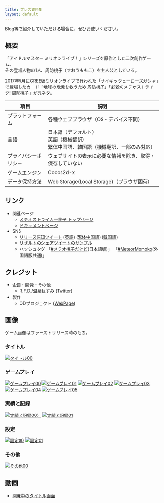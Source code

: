```yaml
---
title: プレス資料集
layout: default
---
```

Blog等で紹介していただける場合に、ぜひお使いください。

## 概要
「アイドルマスター ミリオンライブ！」シリーズを原作とした二次創作ゲーム。<br>
その登場人物の1人、周防桃子（すおうももこ）を主人公としている。

2017年5月にGREE版ミリオンライブで行われた「サイキックヒーローズガシャ」で登場したカード「地球の危機を救うため 周防桃子」「必殺のメテオストライク! 周防桃子」が元ネタ。

|項目|説明
|--|--
|プラットフォーム|各種ウェブブラウザ（OS・デバイス不問）
|言語|日本語（デフォルト）<br>英語（機械翻訳）<br>繁体中国語、韓国語（機械翻訳、一部のみ対応）
|プライバシーポリシー|ウェブサイトの表示に必要な情報を除き、取得・保存していない|
|ゲームエンジン|Cocos2d-x
|データ保持方法|Web Storage(Local Storage)（ブラウザ固有）


## リンク
- 関連ページ
	- [メテオストライカー桃子 トップページ](https://r-f-d.github.io/MeteorStriker/)
	- [ドキュメントページ](https://r-f-d.github.io/MeteorStriker/doc.html)
- SNS
	- [リリース告知ツイート](https://twitter.com/R_F_D/status/1192069223310188550)
		([英語](https://twitter.com/R_F_D/status/1192071297389350912))
		([繁体中国語](https://twitter.com/R_F_D/status/1192073275184041984))
		([韓国語](https://twitter.com/R_F_D/status/1192072616401485824))
	- [リザルトのシェアツイートのサンプル](https://twitter.com/R_F_D/status/1192069512733937664)
	- ハッシュタグ 「[#メテオ桃子だけど](https://twitter.com/hashtag/メテオ桃子だけど)(日本語版)」 「[#MeteorMomoko](https://twitter.com/hashtag/MeteorMomoko)(外国語版共通)」


## クレジット
- 企画・開発・その他
	- R.F.D./温泉ねずみ ([Twitter](https://twitter.com/R_F_D))
- 製作
	-  ODプロジェクト ([WebPage](odproject.net))


## 画像
ゲーム画像はファーストリリース時のもの。
### タイトル
[![タイトル00](Res/Press/playimage-title00.png)](Res/Press/playimage-title00.png)
### ゲームプレイ
[![ゲームプレイ00](Res/Press/playimage-play00.png)](Res/Press/playimage-play00.png)
[![ゲームプレイ01](Res/Press/playimage-play01.png)](Res/Press/playimage-play01.png)
[![ゲームプレイ02](Res/Press/playimage-play02.png)](Res/Press/playimage-play02.png)
[![ゲームプレイ03](Res/Press/playimage-play03.png)](Res/Press/playimage-play03.png)
[![ゲームプレイ04](Res/Press/playimage-play04.png)](Res/Press/playimage-play04.png)
[![ゲームプレイ05](Res/Press/playimage-play05.png)](Res/Press/playimage-play05.png)
### 実績と記録
[![実績と記録00）](Res/Press/playimage-records00.png)](Res/Press/playimage-records00.png)
[![実績と記録01](Res/Press/playimage-records01.png)](Res/Press/playimage-records01.png)
### 設定
[![設定00](Res/Press/playimage-settings00.png)](Res/Press/playimage-settings00.png)
[![設定01](Res/Press/playimage-settings01.png)](Res/Press/playimage-settings01.png)
### その他
[![その他00](Res/thumbnail.png)](Res/thumbnail.png)


## 動画
- [開発中のタイトル画面](https://twitter.com/R_F_D/status/1158364928475983872)

